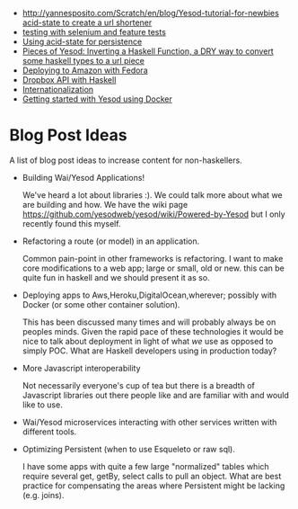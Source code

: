 * http://yannesposito.com/Scratch/en/blog/Yesod-tutorial-for-newbies
[acid-state to create a url shortener](http://flygdynamikern.blogspot.com/2011/06/toy-url-shortener-with-yesod-and-acid.html)
* [testing with selenium and feature tests](http://gabrielprioli.wordpress.com/2012/09/11/using-a-business-readable-language-for-browser-automation/)
* [Using acid-state for persistence](http://meadowstalk.com/post/migration-to-acid-state)
* [Pieces of Yesod: Inverting a Haskell Function, a DRY way to convert some haskell types to a url piece](http://chplib.wordpress.com/2011/06/17/pieces-of-yesod-inverting-a-haskell-function/)
* [Deploying to Amazon with Fedora](http://jpmoresmau.blogspot.com/2011/04/install-ghc7-and-yesod-on-amazon-linux.html)
* [Dropbox API with Haskell](http://tech.dropbox.com/?p=129)
* [Internationalization](http://jabberwocky.eu/2014/02/10/internationalization-with-yesod/)
* [Getting started with Yesod using Docker](https://ilikewhenit.works/blog/1)


# Blog Post Ideas

A list of blog post ideas to increase content for non-haskellers.

- Building Wai/Yesod Applications! 

    We've heard a lot about libraries :). We could talk more about what 
    we are building and how. We have the wiki page 
    https://github.com/yesodweb/yesod/wiki/Powered-by-Yesod but I only 
    recently found this myself. 


- Refactoring a route (or model) in an application. 

    Common pain-point in other frameworks is refactoring. I want to make 
    core modifications to a web app; large or small, old or new. this 
    can be quite fun in haskell and we should present it as so. 


- Deploying apps to Aws,Heroku,DigitalOcean,wherever; possibly with Docker (or some other container solution). 

   This has been discussed many times and will probably always be on 
   peoples minds. Given the rapid pace of these technologies it would be 
   nice to talk about deployment in light of what _we_ use as opposed to 
   simply POC. What are Haskell developers using in production today? 


- More Javascript interoperability 

  Not necessarily everyone's cup of tea but there is a breadth of 
  Javascript libraries out there people like and are familiar with and 
  would like to use. 


- Wai/Yesod microservices interacting with other services written with 
  different tools. 


- Optimizing Persistent (when to use Esqueleto or raw sql). 

   I have some apps with quite a few large "normalized" tables which 
   require several get, getBy, select calls to pull an object. What are 
   best practice for compensating the areas where Persistent might be 
   lacking (e.g. joins). 